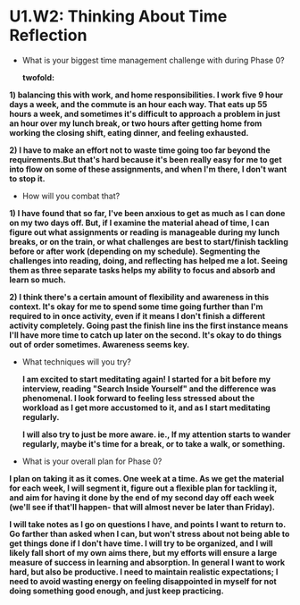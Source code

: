# U1.W2: Thinking About Time Reflection

* What is your biggest time management challenge with during Phase 0? 

	**twofold:**
	
**1) balancing this with work, and home responsibilities. I work five 9 hour days a week, and the commute is an hour each way. That eats up 55 hours a week, and sometimes it's difficult to approach a problem in just an hour over my lunch break, or two hours after getting home from working the closing shift, eating dinner, and feeling exhausted.**

**2) I have to make an effort not to waste time going too far beyond the requirements.But that's hard because it's been really easy for me to get into flow on some of these assignments, and when I'm there, I don't want to stop it.**

* How will you combat that? 

**1) I have found that so far, I've been anxious to get as much as I can done on my two days off. But, if I examine the material ahead of time, I can figure out what assignments or reading is manageable during my lunch breaks, or on the train, or what challenges are best to start/finish tackling before or after work (depending on my schedule). Segmenting the challenges into reading, doing, and reflecting has helped me a lot. Seeing them as three separate tasks helps my ability to focus and absorb and learn so much.**

**2) I think there's a certain amount of flexibility and awareness in this context. It's okay for me to spend some time going further than I'm required to in once activity, even if it means I don't finish a different activity completely. Going past the finish line ins the first instance means I'll have more time to catch up later on the second. It's okay to do things out of order sometimes. Awareness seems key.**

* What techniques will you try?

	**I am excited to start meditating again! I started for a bit before my interview, reading "Search Inside Yourself" and the difference was phenomenal. I look forward to feeling less stressed about the workload as I get more accustomed to it, and as I start meditating regularly.**

	**I will also try to just be more aware. ie., If my attention starts to wander regularly, maybe it's time for a break, or to take a walk, or something.**
	
* What is your overall plan for Phase 0?

**I plan on taking it as it comes. One week at a time. As we get the material for each week, I will segment it, figure out a flexible plan for tackling it, and aim for having it done by the end of my second day off each week (we'll see if that'll happen- that will almost never be later than Friday).**

**I will take notes as I go on questions I have, and points I want to return to. Go farther than asked when I can, but won't stress about not being able to get things done if I don't have time. I will try to be organized, and I will likely fall short of my own aims there, but my efforts will ensure a large measure of success in learning and absorption. In general I want to work hard, but also be productive. I need to maintain realistic expectations; I need to avoid wasting energy on feeling disappointed in myself for not doing something good enough, and just keep practicing.**